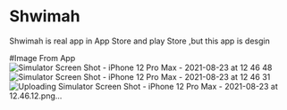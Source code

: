 # Shwimah
Shwimah is real app in App Store and play Store ,but this app is desgin

#Image From App
![Simulator Screen Shot - iPhone 12 Pro Max - 2021-08-23 at 12 46 48](https://user-images.githubusercontent.com/76500072/130441688-d8767cc0-bfa1-4686-9483-50e40eae5e15.png)
![Simulator Screen Shot - iPhone 12 Pro Max - 2021-08-23 at 12 46 31](https://user-images.githubusercontent.com/76500072/130441693-d8a9f587-d46e-42aa-8b39-4e1ab1e281ce.png)
![Uploading Simulator Screen Shot - iPhone 12 Pro Max - 2021-08-23 at 12.46.12.png…]()


